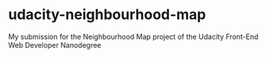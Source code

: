 # udacity-neighbourhood-map
My submission for the Neighbourhood Map project of the Udacity Front-End Web Developer Nanodegree
